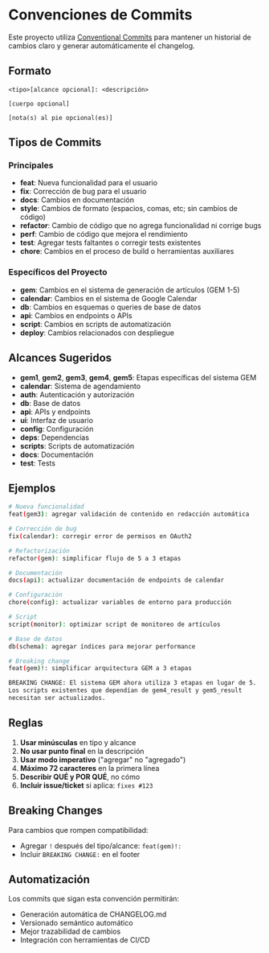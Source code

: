 # Convenciones de Commits

Este proyecto utiliza [Conventional Commits](https://www.conventionalcommits.org/es/v1.0.0/) para mantener un historial de cambios claro y generar automáticamente el changelog.

## Formato

```
<tipo>[alcance opcional]: <descripción>

[cuerpo opcional]

[nota(s) al pie opcional(es)]
```

## Tipos de Commits

### Principales

- **feat**: Nueva funcionalidad para el usuario
- **fix**: Corrección de bug para el usuario
- **docs**: Cambios en documentación
- **style**: Cambios de formato (espacios, comas, etc; sin cambios de código)
- **refactor**: Cambio de código que no agrega funcionalidad ni corrige bugs
- **perf**: Cambio de código que mejora el rendimiento
- **test**: Agregar tests faltantes o corregir tests existentes
- **chore**: Cambios en el proceso de build o herramientas auxiliares

### Específicos del Proyecto

- **gem**: Cambios en el sistema de generación de artículos (GEM 1-5)
- **calendar**: Cambios en el sistema de Google Calendar
- **db**: Cambios en esquemas o queries de base de datos
- **api**: Cambios en endpoints o APIs
- **script**: Cambios en scripts de automatización
- **deploy**: Cambios relacionados con despliegue

## Alcances Sugeridos

- **gem1**, **gem2**, **gem3**, **gem4**, **gem5**: Etapas específicas del sistema GEM
- **calendar**: Sistema de agendamiento
- **auth**: Autenticación y autorización
- **db**: Base de datos
- **api**: APIs y endpoints
- **ui**: Interfaz de usuario
- **config**: Configuración
- **deps**: Dependencias
- **scripts**: Scripts de automatización
- **docs**: Documentación
- **test**: Tests

## Ejemplos

```bash
# Nueva funcionalidad
feat(gem3): agregar validación de contenido en redacción automática

# Corrección de bug
fix(calendar): corregir error de permisos en OAuth2

# Refactorización
refactor(gem): simplificar flujo de 5 a 3 etapas

# Documentación
docs(api): actualizar documentación de endpoints de calendar

# Configuración
chore(config): actualizar variables de entorno para producción

# Script
script(monitor): optimizar script de monitoreo de artículos

# Base de datos
db(schema): agregar índices para mejorar performance

# Breaking change
feat(gem)!: simplificar arquitectura GEM a 3 etapas

BREAKING CHANGE: El sistema GEM ahora utiliza 3 etapas en lugar de 5.
Los scripts existentes que dependían de gem4_result y gem5_result
necesitan ser actualizados.
```

## Reglas

1. **Usar minúsculas** en tipo y alcance
2. **No usar punto final** en la descripción
3. **Usar modo imperativo** ("agregar" no "agregado")
4. **Máximo 72 caracteres** en la primera línea
5. **Describir QUÉ y POR QUÉ**, no cómo
6. **Incluir issue/ticket** si aplica: `fixes #123`

## Breaking Changes

Para cambios que rompen compatibilidad:

- Agregar `!` después del tipo/alcance: `feat(gem)!:`
- Incluir `BREAKING CHANGE:` en el footer

## Automatización

Los commits que sigan esta convención permitirán:

- Generación automática de CHANGELOG.md
- Versionado semántico automático
- Mejor trazabilidad de cambios
- Integración con herramientas de CI/CD
